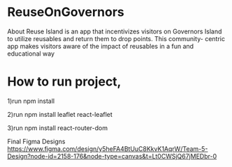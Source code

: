 # ReuseOnGovernors
About
Reuse Island is an app that incentivizes visitors on Governors Island to utilize reusables and return them to drop points. This community- centric app makes visitors aware of the impact of reusables in a fun and educational way 

# How to run project, 
1)run npm install

2)run npm install leaflet react-leaflet

3)run npm install react-router-dom

Final Figma Designs https://www.figma.com/design/y5heFA4BtUuC8KkvK1AqrW/Team-5-Design?node-id=2158-176&node-type=canvas&t=Lt0CWSjQ67jMEDbr-0
